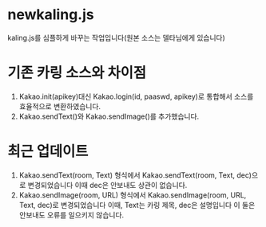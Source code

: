 # newkaling.js
kaling.js를 심플하게 바꾸는 작업입니다(원본 소스는 델타님에게 있습니다)

# 기존 카링 소스와 차이점
1. Kakao.init(apikey)대신 Kakao.login(id, paaswd, apikey)로 통합해서 소스를 효율적으로 변환하였습니다.
2. Kakao.sendText()와 Kakao.sendImage()를 추가했습니다.

# 최근 업데이트
1. Kakao.sendText(room, Text) 형식에서 Kakao.sendText(room, Text, dec)으로 변경되었습니다 이때 dec은 안보내도 상관이 없습니다.
2. Kakao.sendImage(room, URL) 형식에서 Kakao.sendImage(room, URL, Text, dec)로 변경되었습니다 이때, Text는 카링 제목, dec은 설명입니다 이 둘은 안보내도 오류를 일으키지 않습니다.
